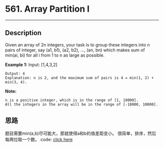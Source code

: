 # 561. Array Partition I
------

## Description
Given an array of 2n integers, your task is to group these integers into n pairs of integer, say (a1, b1), (a2, b2), ..., (an, bn) which makes sum of min(ai, bi) for all i from 1 to n as large as possible.

**Example 1:**
	Input: [1,4,3,2]
	
	Output: 4
	Explanation: n is 2, and the maximum sum of pairs is 4 = min(1, 2) + min(3, 4).
**Note:**

	n is a positive integer, which is in the range of [1, 10000].
	All the integers in the array will be in the range of [-10000, 10000].

## 思路
题目需要min(a,b)尽可能大，那就使得a和b的值差距变小。
很简单，排序，然后每两位取一个数。
code: [click here](solution_1.cpp)
